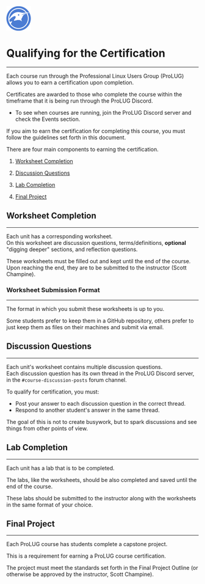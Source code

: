 <div class="flex-container">
        <img src="https://github.com/ProfessionalLinuxUsersGroup/img/blob/main/Assets/Logos/ProLUG_Round_Transparent_LOGO.png?raw=true" width="64" height="64"></img>
    <p>
        <h1>Qualifying for the Certification</h1>
    </p>
</div>

---

Each course run through the Professional Linux Users Group (ProLUG) allows you to earn
a certification upon completion.

Certificates are awarded to those who complete the course within the timeframe that
it is being run through the ProLUG Discord.

- To see when courses are running, join the ProLUG Discord server and check the
  Events section.

If you aim to earn the certification for completing this course, you must follow the
guidelines set forth in this document.

There are four main components to earning the certification.

1. [Worksheet Completion](#worksheet-completion)

2. [Discussion Questions](#discussion-questions)

3. [Lab Completion](#lab-completion)

4. [Final Project](#final-project)

## Worksheet Completion

---

Each unit has a corresponding worksheet.  
On this worksheet are discussion questions, terms/definitions, **optional** "digging
deeper" sections, and reflection questions.

These worksheets must be filled out and kept until the end of the course.  
Upon reaching the end, they are to be submitted to the instructor (Scott Champine).

### Worksheet Submission Format

---

The format in which you submit these worksheets is up to you.

Some students prefer to keep them in a GitHub repository, others prefer to just keep
them as files on their machines and submit via email.

## Discussion Questions

---

Each unit's worksheet contains multiple discussion questions.  
Each discussion question has its own thread in the ProLUG Discord server, in the
`#course-discussion-posts` forum channel.

To qualify for certification, you must:

- Post your answer to each discussion question in the correct thread.
- Respond to another student's answer in the same thread.

The goal of this is not to create busywork, but to spark discussions and see things
from other points of view.

## Lab Completion

---

Each unit has a lab that is to be completed.

The labs, like the worksheets, should be also completed and saved until the end of
the course.

These labs should be submitted to the instructor along with the worksheets in the same format of your choice.

## Final Project

---

Each ProLUG course has students complete a capstone project.

This is a requirement for earning a ProLUG course certification.

The project must meet the standards set forth in the Final Project Outline (or
otherwise be approved by the instructor, Scott Champine).
